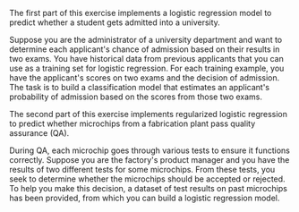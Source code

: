   The first part of this exercise implements a logistic regression model to predict whether a student gets admitted into a university.

  Suppose you are the administrator of a university department and want to determine each applicant's chance of admission based on their results in two exams. You have historical data from previous applicants that you can use as a training set for logistic regression. For each training example, you have the applicant's scores on two exams and the decision of admission. The task is to build a classification model that estimates an applicant's probability of admission based on the scores from those two exams.

  The second part of this exercise implements regularized logistic regression to predict whether microchips from a fabrication plant pass quality assurance (QA).

  During QA, each microchip goes through various tests to ensure it functions correctly. Suppose you are the factory's product manager and you have the results of two different tests for some microchips. From these tests, you seek to determine whether the microchips should be accepted or rejected. To help you make this decision, a dataset of test results on past microchips has been provided, from which you can build a logistic regression model.
